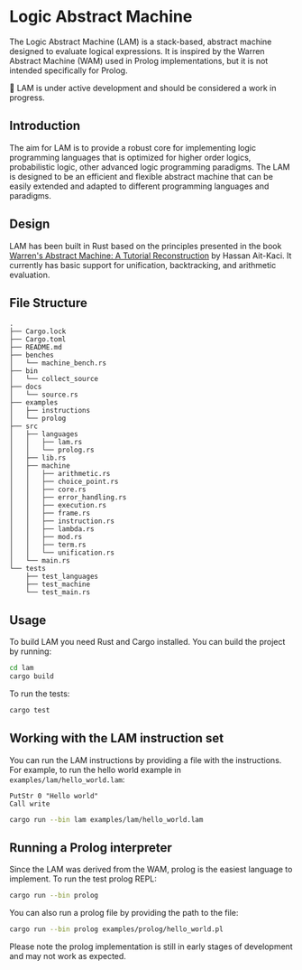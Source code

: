 # Logic Abstract Machine

The Logic Abstract Machine (LAM) is a stack-based, abstract machine designed to evaluate logical expressions. It is inspired by the Warren Abstract Machine (WAM) used in Prolog implementations, but it is not intended specifically for Prolog.

🚧 LAM is under active development and should be considered a work in progress.

## Introduction

The aim for LAM is to provide a robust core for implementing logic programming languages that is optimized for higher order logics, probabilistic logic, other advanced logic programming paradigms. The LAM is designed to be an efficient and flexible abstract machine that can be easily extended and adapted to different programming languages and paradigms.

## Design

LAM has been built in Rust based on the principles presented in the book [Warren's Abstract Machine: A Tutorial Reconstruction](https://direct.mit.edu/books/monograph/4253/Warren-s-Abstract-MachineA-Tutorial-Reconstruction) by Hassan Ait-Kaci. It currently has basic support for unification, backtracking, and arithmetic evaluation.

## File Structure

```
.
├── Cargo.lock
├── Cargo.toml
├── README.md
├── benches
│   └── machine_bench.rs
├── bin
│   └── collect_source
├── docs
│   └── source.rs
├── examples
│   ├── instructions
│   └── prolog
├── src
│   ├── languages
│   │   ├── lam.rs
│   │   └── prolog.rs
│   ├── lib.rs
│   ├── machine
│   │   ├── arithmetic.rs
│   │   ├── choice_point.rs
│   │   ├── core.rs
│   │   ├── error_handling.rs
│   │   ├── execution.rs
│   │   ├── frame.rs
│   │   ├── instruction.rs
│   │   ├── lambda.rs
│   │   ├── mod.rs
│   │   ├── term.rs
│   │   └── unification.rs
│   └── main.rs
└── tests
    ├── test_languages
    ├── test_machine
    └── test_main.rs
```

## Usage

To build LAM you need Rust and Cargo installed. You can build the project by running:

```bash
cd lam
cargo build
```

To run the tests:

```bash
cargo test
```

## Working with the LAM instruction set

You can run the LAM instructions by providing a file with the instructions. For example, to run the hello world example in `examples/lam/hello_world.lam`:

```
PutStr 0 "Hello world"
Call write
```

```bash
cargo run --bin lam examples/lam/hello_world.lam
```

## Running a Prolog interpreter

Since the LAM was derived from the WAM, prolog is the easiest language to implement. To run the test prolog REPL:

```bash
cargo run --bin prolog
```

You can also run a prolog file by providing the path to the file:

```bash
cargo run --bin prolog examples/prolog/hello_world.pl
```

Please note the prolog implementation is still in early stages of development and may not work as expected.